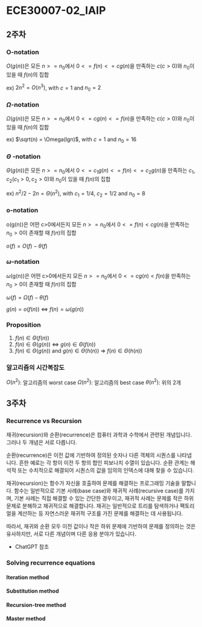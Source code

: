 # ECE30007-02_IAIP

## 2주차
### O-notation
$O(g(n))$은 모든 $n>=n_0$에서 $0<=f(n)<=cg(n)$을 만족하는 $c (c>0)$와 $n_0$이 있을 때 $f(n)$의 집합

ex) $2n^2 = O(n^3)$, with $c=1$ and $n_0 = 2$

### $\Omega$-notation
$\Omega(g(n))$은 모든 $n>=n_0$에서 $0<=cg(n)<=f(n)$을 만족하는 $c (c>0)$와 $n_0$이 있을 때 $f(n)$의 집합

ex) $\sqrt(n) = \Omega(lgn)$, with $c=1$ and $n_0 = 16$

### $\Theta$ -notation
$\Theta(g(n))$은 모든 $n>=n_0$에서 $0<=c_1g(n)<=f(n)<=c_2g(n)$을 만족하는 $c_1, c_2 (c_1>0, c_2>0)$와 $n_0$이 있을 때 $f(n)$의 집합

ex) $n^2/2-2n = \Theta(n^2)$, with $c_1=1/4$, $c_2=1/2$ and $n_0 = 8$

### o-notation
o(g(n))은 어떤 c>0에서든지 모든 $n>=n_0$에서 $0 <= f(n) < cg(n)$을 만족하는 $n_0>0$이 존재할 때 
$f(n)$의 집합

$o(f)=O(f)-\theta(f)$

### $\omega$-notation
$\omega$(g(n))은 어떤 c>0에서든지 모든 $n>=n_0$에서 $0 <= cg(n) < f(n)$을 만족하는 $n_0>0$이 존재할 때 $f(n)$의 집합

$\omega(f)=\Omega(f)-\theta(f)$

$g(n)=o(f(n))$ <=> $f(n)=\omega(g(n))$

### Proposition
1. $f(n)\in\Theta(f(n))$
2. $f(n)\in\Theta(g(n))$ <=> $g(n)\in\Theta(f(n))$
3. $f(n)\in\Theta(g(n))$ and $g(n)\in\Theta(h(n))$ => $f(n)\in\Theta(h(n))$

### 알고리즘의 시간복잡도
$O(n^2)$: 알고리즘의 worst case
$\Omega(n^2)$: 알고리즘의 best case
$\theta(n^2)$: 위의 2개 

## 3주차
### Recurrence vs Recursion
재귀(recursion)와 순환(recurrence)은 컴퓨터 과학과 수학에서 관련된 개념입니다. 그러나 두 개념은 서로 다릅니다.

순환(recurrence)은 이전 값에 기반하여 정의된 숫자나 다른 객체의 시퀀스를 나타냅니다. 흔한 예로는 각 항이 이전 두 항의 합인 피보나치 수열이 있습니다. 순환 관계는 해석적 또는 수치적으로 해결되어 시퀀스의 값을 임의의 인덱스에 대해 찾을 수 있습니다.

재귀(recursion)는 함수가 자신을 호출하여 문제를 해결하는 프로그래밍 기술을 말합니다. 함수는 일반적으로 기본 사례(base case)와 재귀적 사례(recursive case)를 가지며, 기본 사례는 직접 해결할 수 있는 간단한 경우이고, 재귀적 사례는 문제를 작은 하위 문제로 분해하고 재귀적으로 해결합니다. 재귀는 일반적으로 트리를 탐색하거나 팩토리얼을 계산하는 등 자연스러운 재귀적 구조를 가진 문제를 해결하는 데 사용됩니다.

따라서, 재귀와 순환 모두 이전 값이나 작은 하위 문제에 기반하여 문제를 정의하는 것은 유사하지만, 서로 다른 개념이며 다른 응용 분야가 있습니다.

- ChatGPT 참조

### Solving recurrence equations
#### Iteration method
#### Substitution method
#### Recursion-tree method
#### Master method
